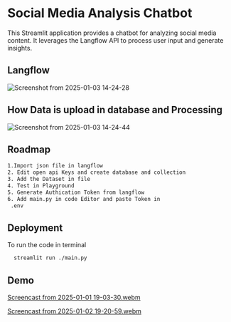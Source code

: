 
# Social Media Analysis Chatbot 

This Streamlit application provides a chatbot for analyzing social media content. It leverages the Langflow API to process user input and generate insights.
## Langflow 
![Screenshot from 2025-01-03 14-24-28](https://github.com/user-attachments/assets/5a378722-53e7-4fc8-81a6-0c041b719389)
## How Data is upload in database and Processing 
![Screenshot from 2025-01-03 14-24-44](https://github.com/user-attachments/assets/4a434c99-a49f-4f9c-b49e-988dfed8c882)


## Roadmap

```bash
1.Import json file in langflow
2. Edit open api Keys and create database and collection
3. Add the Dataset in file
4. Test in Playground
5. Generate Authication Token from langflow
6. Add main.py in code Editor and paste Token in
 .env
```

## Deployment

To run the code in terminal

```bash
  streamlit run ./main.py
```
## Demo 
[Screencast from 2025-01-01 19-03-30.webm](https://github.com/user-attachments/assets/667334fe-eb37-4276-a92e-2ab269fed790)

[Screencast from 2025-01-02 19-20-59.webm](https://github.com/user-attachments/assets/9c10f3cc-4cc0-4375-bbba-ee08d4b7a075)


